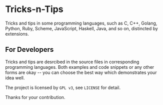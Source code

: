 Tricks-n-Tips
=============

Tricks and tips in some programming languages, such as C, C++,
Golang, Python, Ruby, Scheme, JavaScript, Haskell, Java,
and so on, distincted by extensions.


For Developers
--------------

Tricks and tips are desrcibed in the source files in corresponding
programming languages. Both examples and code snippets or any other
forms are okay -- you can choose the best way which demonstrates
your idea well.

The project is licensed by `GPL v3`, see `LICENSE` for detail.

Thanks for your contribution.
